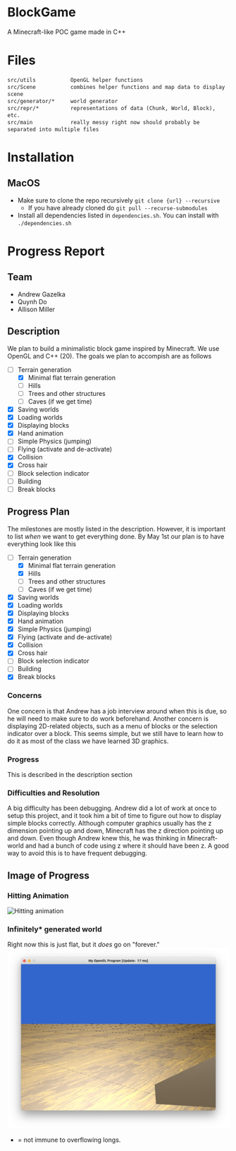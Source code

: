# BlockGame
A Minecraft-like POC game made in C++

# Files

```text
src/utils           OpenGL helper functions
src/Scene           combines helper functions and map data to display scene
src/generator/*     world generator
src/repr/*          representations of data (Chunk, World, Block), etc.
src/main            really messy right now should probably be separated into multiple files
```

# Installation

## MacOS

- Make sure to clone the repo recursively `git clone {url} --recursive`
  - If you have already cloned do `git pull --recurse-submodules`
- Install all dependencies listed in `dependencies.sh`. You can install with `./dependencies.sh`


# Progress Report

## Team
- Andrew Gazelka
- Quynh Do
- Allison Miller

## Description
We plan to build a minimalistic block game inspired by Minecraft. We use OpenGL and C++ (20).
The goals we plan to accompish are as follows

- [ ] Terrain generation
  - [x] Minimal flat terrain generation
  - [ ] Hills
  - [ ] Trees and other structures
  - [ ] Caves (if we get time)
- [x] Saving worlds
- [x] Loading worlds
- [x] Displaying blocks
- [x] Hand animation
- [ ] Simple Physics (jumping)
- [ ] Flying (activate and de-activate)
- [x] Collision
- [x] Cross hair
- [ ] Block selection indicator
- [ ] Building
- [ ] Break blocks

## Progress Plan
The milestones are mostly listed in the description. However, it is important to list _when_
we want to get everything done. By May 1st our plan is to have everything look like this

- [ ] Terrain generation
  - [x] Minimal flat terrain generation
  - [x] Hills
  - [ ] Trees and other structures
  - [ ] Caves (if we get time)
- [x] Saving worlds
- [x] Loading worlds
- [x] Displaying blocks
- [x] Hand animation
- [x] Simple Physics (jumping)
- [x] Flying (activate and de-activate)
- [x] Collision
- [x] Cross hair
- [ ] Block selection indicator
- [ ] Building
- [x] Break blocks

### Concerns
One concern is that Andrew has a job interview around when this is due, so he will need to 
make sure to do work beforehand. Another concern is displaying 2D-related objects, such 
as a menu of blocks or the selection indicator over a block. This seems simple, but we 
still have to learn how to do it as most of the class we have learned 3D graphics.

### Progress
This is described in the description section

### Difficulties and Resolution
A big difficulty has been debugging. Andrew did a lot of work at once to setup this
project, and it took him a bit of time to figure out how to display simple blocks correctly. 
Although computer graphics usually has the z dimension pointing up and down, Minecraft 
has the z direction pointing up and down. Even though Andrew knew this, he was thinking
in Minecraft-world and had a bunch of code using z where it should have been z. A good
way to avoid this is to have frequent debugging.


## Image of Progress

### Hitting Animation

![Hitting animation](.github/hand_animation.gif)

### Infinitely* generated world
Right now this is just flat, but it _does_ go on "forever."
![Infinite world](.github/infinite-world.png)

* = not immune to overflowing longs.


